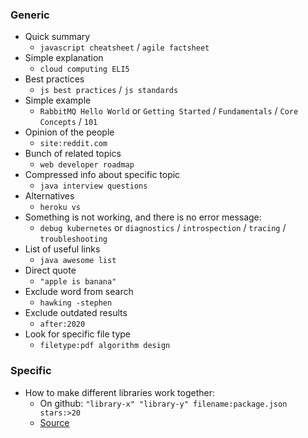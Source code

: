 ### Generic
* Quick summary
    * `javascript cheatsheet` / `agile factsheet`
* Simple explanation
    * `cloud computing ELI5`
* Best practices
    * `js best practices` / `js standards`
* Simple example
    * `RabbitMQ Hello World` or `Getting Started` / `Fundamentals` / `Core Concepts` / `101`
* Opinion of the people
    * `site:reddit.com`
* Bunch of related topics
    * `web developer roadmap`
* Compressed info about specific topic
    * `java interview questions` 
* Alternatives
    * `heroku vs`
* Something is not working, and there is no error message:
    * `debug kubernetes` or `diagnostics` / `introspection` / `tracing` / `troubleshooting`
* List of useful links
    * `java awesome list`
* Direct quote
    * `"apple is banana"`
* Exclude word from search
    * `hawking -stephen`
* Exclude outdated results
    * `after:2020`
* Look for specific file type
    * `filetype:pdf algorithm design`

### Specific
* How to make different libraries work together:
    * On github: `"library-x" "library-y" filename:package.json stars:>20`
    * [Source](https://www.reddit.com/r/webdev/comments/oc45mc/why_does_frontend_have_to_be_so_bad/)
